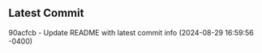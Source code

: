 
## Latest Commit
90acfcb - Update README with latest commit info (2024-08-29 16:59:56 -0400) <Yunxi-Zhou>
